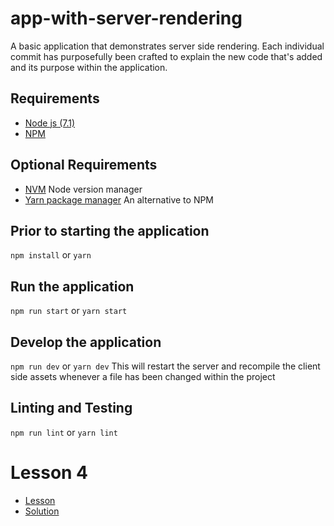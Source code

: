 # app-with-server-rendering
A basic application that demonstrates server side rendering. 
Each individual commit has purposefully been crafted to explain the new code that's added and its purpose
within the application.

## Requirements
- [Node js (7.1)](https://nodejs.org/en/download/)
- [NPM](https://www.npmjs.com/package/npm)

## Optional Requirements
- [NVM](https://github.com/creationix/nvm) Node version manager
- [Yarn package manager](https://yarnpkg.com/) An alternative to NPM

## Prior to starting the application
`npm install` or `yarn`

## Run the application
`npm run start` or `yarn start`

## Develop the application
`npm run dev` or `yarn dev`
This will restart the server and recompile the client side assets whenever a file has been changed
within the project

## Linting and Testing
`npm run lint` or `yarn lint`

# Lesson 4
- [Lesson](./PROBLEM.md) 
- [Solution](https://github.com/azaharakis/app-with-server-rendering/compare/93fb5f6...03dd76b)